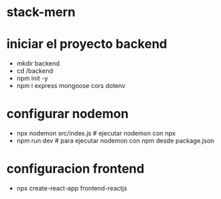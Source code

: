 # stack-mern

# iniciar el proyecto backend
- mkdir backend
- cd /backend
- npm init -y 
- npm i express mongoose cors dotenv

# configurar nodemon
- npx nodemon src/index.js # ejecutar nodemon con npx
- npm run dev # para ejecutar nodemon con npm desde package.json

# configuracion frontend
- npx create-react-app frontend-reactjs
 

